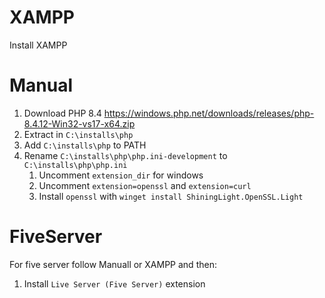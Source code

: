 # XAMPP
Install XAMPP

# Manual
1. Download PHP 8.4 https://windows.php.net/downloads/releases/php-8.4.12-Win32-vs17-x64.zip
2. Extract in `C:\installs\php`
3. Add `C:\installs\php` to PATH
4. Rename `C:\installs\php\php.ini-development` to `C:\installs\php\php.ini`
    1. Uncomment `extension_dir` for windows
    2. Uncomment `extension=openssl` and `extension=curl`
    3. Install `openssl` with `winget install ShiningLight.OpenSSL.Light`

# FiveServer
For five server follow Manuall or XAMPP and then:
1. Install `Live Server (Five Server)` extension